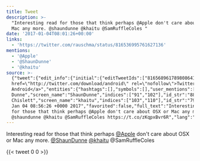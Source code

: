 ```yaml
---
title: Tweet
description: >-
  "Interesting read for those that think perhaps @Apple don't care about OSX or
  Mac any more. @shaundunne @khaitu @SamRuffleColes "
date: '2017-01-04T08:01:26+00:00'
links:
  - 'https://twitter.com/rauschma/status/816536995761627136'
mentions:
  - '@Apple'
  - '@ShaunDunne'
  - '@khaitu'
source: >-
  {"tweet":{"edit_info":{"initial":{"editTweetIds":["816568961789808641"],"editableUntil":"2017-01-04T09:56:26.265Z","editsRemaining":"5","isEditEligible":true}},"retweeted":false,"source":"<a
  href=\"http://twitter.com/download/android\" rel=\"nofollow\">Twitter for
  Android</a>","entities":{"hashtags":[],"symbols":[],"user_mentions":[{"name":"Apple","screen_name":"Apple","indices":["46","52"],"id_str":"380749300","id":"380749300"},{"name":"Shaun
  Dunne","screen_name":"ShaunDunne","indices":["91","102"],"id_str":"884161530102788098","id":"884161530102788098"},{"name":"Tom
  Chislett","screen_name":"khaitu","indices":["103","110"],"id_str":"7942222","id":"7942222"}],"urls":[{"url":"https://t.co/zKqpxBvr6R","expanded_url":"https://twitter.com/rauschma/status/816536995761627136","display_url":"twitter.com/rauschma/statu…","indices":["127","150"]}]},"display_text_range":["0","150"],"favorite_count":"0","id_str":"816568961789808641","truncated":false,"retweet_count":"0","id":"816568961789808641","possibly_sensitive":false,"created_at":"Wed
  Jan 04 08:56:26 +0000 2017","favorited":false,"full_text":"Interesting read
  for those that think perhaps @Apple don't care about OSX or Mac any more.
  @shaundunne @khaitu @SamRuffleColes https://t.co/zKqpxBvr6R","lang":"en"}}
---
```

Interesting read for those that think perhaps [@Apple](https://twitter.com/@Apple) don't care about OSX or Mac any more. [@ShaunDunne](https://twitter.com/@ShaunDunne) [@khaitu](https://twitter.com/@khaitu) @SamRuffleColes 
    
{{< tweet 0 0 >}}
    
